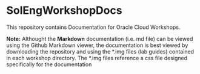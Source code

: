 # SolEngWorkshopDocs

This repository contains Documentation for Oracle Cloud Workshops. 

**Note:** Althought the **Markdown** documentation (i.e. md file) can be viewed using the Github Markdown viewer, the documentation is best viewed by downloading the repository and using the \*.img files (lab guides) contained in each workshop directory. The \*.img files reference a css file designed specifically for the documentation



